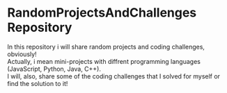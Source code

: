 # RandomProjectsAndChallenges Repository
In this repository i will share random projects and coding challenges, obviously!  
Actually, i mean mini-projects with diffrent programming languages (JavaScript, Python, Java, C++).  
I will, also, share some of the coding challenges that I solved for myself or find the solution to it!